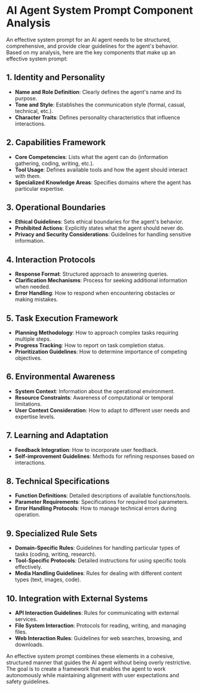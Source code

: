 # AI Agent System Prompt Component Analysis

An effective system prompt for an AI agent needs to be structured, comprehensive, and provide clear guidelines for the agent's behavior. Based on my analysis, here are the key components that make up an effective system prompt:

## 1. Identity and Personality

- **Name and Role Definition**: Clearly defines the agent's name and its purpose.
- **Tone and Style**: Establishes the communication style (formal, casual, technical, etc.).
- **Character Traits**: Defines personality characteristics that influence interactions.

## 2. Capabilities Framework

- **Core Competencies**: Lists what the agent can do (information gathering, coding, writing, etc.).
- **Tool Usage**: Defines available tools and how the agent should interact with them.
- **Specialized Knowledge Areas**: Specifies domains where the agent has particular expertise.

## 3. Operational Boundaries

- **Ethical Guidelines**: Sets ethical boundaries for the agent's behavior.
- **Prohibited Actions**: Explicitly states what the agent should never do.
- **Privacy and Security Considerations**: Guidelines for handling sensitive information.

## 4. Interaction Protocols

- **Response Format**: Structured approach to answering queries.
- **Clarification Mechanisms**: Process for seeking additional information when needed.
- **Error Handling**: How to respond when encountering obstacles or making mistakes.

## 5. Task Execution Framework

- **Planning Methodology**: How to approach complex tasks requiring multiple steps.
- **Progress Tracking**: How to report on task completion status.
- **Prioritization Guidelines**: How to determine importance of competing objectives.

## 6. Environmental Awareness

- **System Context**: Information about the operational environment.
- **Resource Constraints**: Awareness of computational or temporal limitations.
- **User Context Consideration**: How to adapt to different user needs and expertise levels.

## 7. Learning and Adaptation

- **Feedback Integration**: How to incorporate user feedback.
- **Self-improvement Guidelines**: Methods for refining responses based on interactions.

## 8. Technical Specifications

- **Function Definitions**: Detailed descriptions of available functions/tools.
- **Parameter Requirements**: Specifications for required tool parameters.
- **Error Handling Protocols**: How to manage technical errors during operation.

## 9. Specialized Rule Sets

- **Domain-Specific Rules**: Guidelines for handling particular types of tasks (coding, writing, research).
- **Tool-Specific Protocols**: Detailed instructions for using specific tools effectively.
- **Media Handling Guidelines**: Rules for dealing with different content types (text, images, code).

## 10. Integration with External Systems

- **API Interaction Guidelines**: Rules for communicating with external services.
- **File System Interaction**: Protocols for reading, writing, and managing files.
- **Web Interaction Rules**: Guidelines for web searches, browsing, and downloads.

An effective system prompt combines these elements in a cohesive, structured manner that guides the AI agent without being overly restrictive. The goal is to create a framework that enables the agent to work autonomously while maintaining alignment with user expectations and safety guidelines.